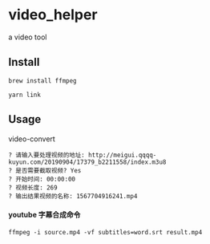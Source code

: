 # video_helper
a video tool
## Install

```
brew install ffmpeg

yarn link

```
## Usage

video-convert

```
? 请输入要处理视频的地址: http://meigui.qqqq-kuyun.com/20190904/17379_b2211558/index.m3u8
? 是否需要截取视频? Yes
? 开始时间: 00:00:00
? 视频长度: 269
? 输出结果视频的名称: 1567704916241.mp4
```
#### youtube 字幕合成命令

```
ffmpeg -i source.mp4 -vf subtitles=word.srt result.mp4
```


